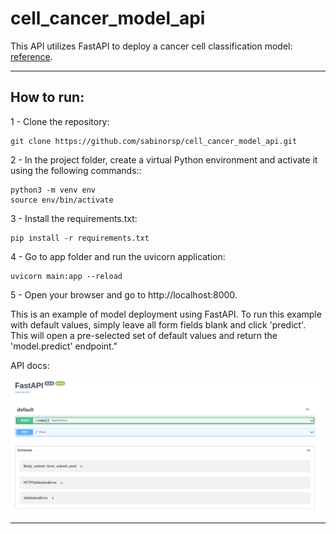 # cell_cancer_model_api
This API utilizes FastAPI to deploy a cancer cell classification model: [reference](https://github.com/sabinorsp/cancer_data_classification).

---

## How to run:

1 - Clone the repository: 
```shell
git clone https://github.com/sabinorsp/cell_cancer_model_api.git
```

2 - In the project folder, create a virtual Python environment and activate it using the following commands::
```shell
python3 -m venv env
source env/bin/activate
```
3 - Install the requirements.txt:
```shell
pip install -r requirements.txt
```

4 - Go to app folder and run the uvicorn application:
```shell
uvicorn main:app --reload
```
5 - Open your browser and go to http://localhost:8000.

This is an example of model deployment using FastAPI. To run this example with default values, simply leave all form fields blank and click 'predict'. This will open a pre-selected set of default values and return the 'model.predict' endpoint." 

API docs: 

<p align="center">
  <img src="img/endpoint.png" alt="your-image-alt-text-here" style="display:block; margin:auto;">
</p>

---